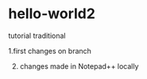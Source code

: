 # hello-world2
tutorial traditional

1.first changes on branch

2. changes made in Notepad++ locally